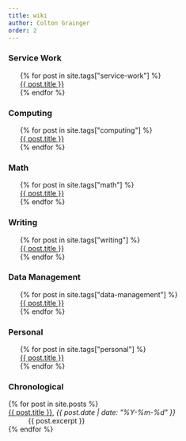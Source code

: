 ```yaml
---
title: wiki 
author: Colton Grainger
order: 2
---
```


### Service Work 
<ul>
{% for post in site.tags["service-work"] %}
      <dt>
	<a href="{{ post.url }}">{{ post.title }}</a> 
      </dt>
{% endfor %}
</ul>

### Computing 
<ul>
{% for post in site.tags["computing"] %}
      <dt>
	<a href="{{ post.url }}">{{ post.title }}</a> 
      </dt>
{% endfor %}
</ul>

### Math 
<ul>
{% for post in site.tags["math"] %}
      <dt>
	<a href="{{ post.url }}">{{ post.title }}</a> 
      </dt>
{% endfor %}
</ul>

### Writing
<ul>
{% for post in site.tags["writing"] %}
      <dt>
	<a href="{{ post.url }}">{{ post.title }}</a> 
      </dt>
{% endfor %}
</ul>

### Data Management
<ul>
{% for post in site.tags["data-management"] %}
      <dt>
	<a href="{{ post.url }}">{{ post.title }}</a> 
      </dt>
{% endfor %}
</ul>

### Personal
<ul>
{% for post in site.tags["personal"] %}
      <dt>
	<a href="{{ post.url }}">{{ post.title }}</a> 
      </dt>
{% endfor %}
</ul>

### Chronological
<dl>
  {% for post in site.posts %}
      <dt>
	<a href="{{ post.url }}">{{ post.title }}</a>, <i>{{ post.date | date: "%Y-%m-%d" }}</i>
      </dt>
      <dd>
	{{ post.excerpt }}
      </dd>
  {% endfor %}
</dl>
